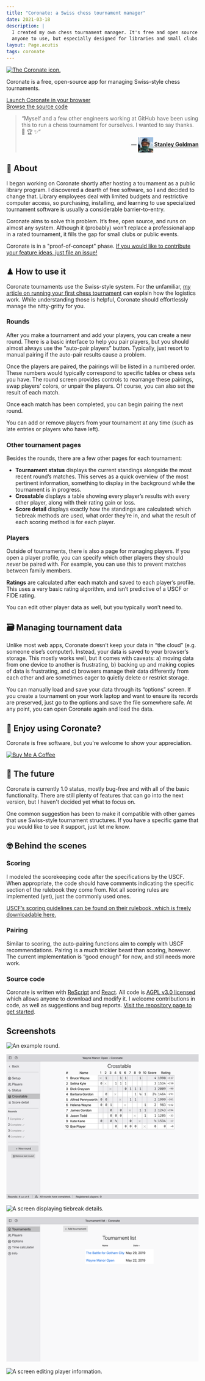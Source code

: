 ```yaml
---
title: "Coronate: a Swiss chess tournament manager"
date: 2021-03-18
description: |
  I created my own chess tournament manager. It's free and open source for
  anyone to use, but especially designed for libraries and small clubs.
layout: Page.acutis
tags: coronate
---
```


[![The Coronate
icon.](/assets/vector/coronate_logo.svg)](https://coronate.netlify.app)

Coronate is a free, open-source app for managing Swiss-style chess tournaments.

<div class="wp-block-button aligncenter download"><a class="button-link__link" href="https://coronate.netlify.app/">Launch Coronate in your browser</a></div>

<div class="wp-block-button aligncenter download"><a class="button-link__link" href="https://github.com/johnridesabike/coronate">Browse the source code</a></div>

<blockquote
  class="has-large-font-size"
  style="margin-bottom: 2em;"
  cite="https://github.com/johnridesabike/coronate/issues/17#issue-815725499">
  <p style="margin-bottom: 0;">
    &ldquo;Myself and a few other engineers working at GitHub have been using
    this to run a chess tournament for ourselves. I wanted to say thanks. 🥇
    🏆 ✨&rdquo;
  </p>
  <p style="font-weight: 700; text-align: right; margin-top: 0;" class="has-small-font-size">
    &mdash;
    <a
      href="https://github.com/johnridesabike/coronate/issues/17#issue-815725499">
      <img
        src="/assets/images/coronate/StanleyGoldman-av.jpg"
        style="vertical-align: middle;"
        class="avatar"
        height="40"
        width="40"
        alt=""
      />
      Stanley Goldman
    </a>
  </p>
</blockquote>

## 🧐 About

I began working on Coronate shortly after hosting a tournament as a public
library program. I discovered a dearth of free software, so I and decided to
change that. Library employees deal with limited budgets and restrictive
computer access, so purchasing, installing, and learning to use specialized
tournament software is usually a considerable barrier-to-entry.

Coronate aims to solve this problem. It’s free, open source, and runs on almost
any system. Although it (probably) won’t replace a professional app in a rated
tournament, it fills the gap for small clubs or public events.

Coronate is in a "proof-of-concept" phase. [If you would like to contribute your
feature ideas, just file an issue!][issues]

[issues]: https://github.com/johnridesabike/coronate/issues

## ♟ How to use it

Coronate tournaments use the Swiss-style system. For the unfamiliar, [my article
on running your first chess tournament][2] can explain how the logistics work.
While understanding those is helpful, Coronate should effortlessly manage the
nitty-gritty for you.

[2]:
  http://programminglibrarian.org/articles/your-library%E2%80%99s-first-chess-tournament-opening-endgame

### Rounds

After you make a tournament and add your players, you can create a new round.
There is a basic interface to help you pair players, but you should almost
always use the “auto-pair players” button. Typically, just resort to manual
pairing if the auto-pair results cause a problem.

Once the players are paired, the pairings will be listed in a numbered order.
These numbers would typically correspond to specific tables or chess sets you
have. The round screen provides controls to rearrange these pairings, swap
players’ colors, or unpair the players. Of course, you can also set the result
of each match.

Once each match has been completed, you can begin pairing the next round.

You can add or remove players from your tournament at any time (such as late
entries or players who have left).

### Other tournament pages

Besides the rounds, there are a few other pages for each tournament:

- **Tournament status** displays the current standings alongside the most recent
  round’s matches. This serves as a quick overview of the most pertinent
  information, something to display in the background while the tournament is in
  progress.
- **Crosstable** displays a table showing every player’s results with every
  other player, along with their rating gain or loss.
- **Score detail** displays exactly how the standings are calculated: which
  tiebreak methods are used, what order they’re in, and what the result of each
  scoring method is for each player.

### Players

Outside of tournaments, there is also a page for managing players. If you open a
player profile, you can specify which other players they should _never_ be
paired with. For example, you can use this to prevent matches between family
members.

**Ratings** are calculated after each match and saved to each player’s profile.
This uses a very basic rating algorithm, and isn’t predictive of a USCF or FIDE
rating.

You can edit other player data as well, but you typically won’t need to.

## 🗃 Managing tournament data

Unlike most web apps, Coronate doesn’t keep your data in “the cloud” (e.g.
someone else’s computer). Instead, your data is saved to your browser’s storage.
This mostly works well, but it comes with caveats: a) moving data from one
device to another is frustrating, b) backing up and making copies of data is
frustrating, and c) browsers manage their data differently from each other and
are sometimes eager to quietly delete or restrict storage.

You can manually load and save your data through its “options” screen. If you
create a tournament on your work laptop and want to ensure its records are
preserved, just go to the options and save the file somewhere safe. At any
point, you can open Coronate again and load the data.

## 🥰 Enjoy using Coronate?

Coronate is free software, but you're welcome to show your appreciation.

<script
  type="text/javascript"
  src="https://cdnjs.buymeacoffee.com/1.0.0/button.prod.min.js"
  data-name="bmc-button"
  data-slug="johnridesabike"
  data-color="#FFDD00"
  data-emoji=""
  data-font="Cookie"
  data-text="Buy me a coffee"
  data-outline-color="#000000"
  data-font-color="#000000"
  data-coffee-color="#ffffff">
</script>
<noscript>
  <a
    href="https://www.buymeacoffee.com/johnridesabike"
    target="_blank">
    <img
      src="https://cdn.buymeacoffee.com/buttons/v2/default-yellow.png"
      alt="Buy Me A Coffee"
      height="60"
      width="217"
      style="height: 60px !important;width: 217px !important;" />
  </a>
</noscript>

## 🌅 The future

Coronate is currently 1.0 status, mostly bug-free and with all of the basic
functionality. There are still plenty of features that can go into the next
version, but I haven't decided yet what to focus on.

One common suggestion has been to make it compatible with other games that use
Swiss-style tournament structures. If you have a specific game that you would
like to see it support, just let me know.

## 🤓 Behind the scenes

### Scoring

I modeled the scorekeeping code after the specifications by the USCF. When
appropriate, the code should have comments indicating the specific section of
the rulebook they come from. Not all scoring rules are implemented (yet), just
the commonly used ones.

[USCF’s scoring guidelines can be found on their rulebook, which is freely downloadable here.](http://www.uschess.org/content/view/7752/369/)

### Pairing

Similar to scoring, the auto-pairing functions aim to comply with USCF
recommendations. Pairing is a much trickier beast than scoring, however. The
current implementation is “good enough” for now, and still needs more work.

### Source code

Coronate is written with [ReScript] and [React]. All code is [AGPL v3.0
licensed][license] which allows anyone to download and modify it. I welcome
contributions in code, as well as suggestions and bug reports. [Visit the
repository page to get started][repo].

[rescript]: https://rescript-lang.org/
[react]: https://reactjs.org/
[license]: https://github.com/johnridesabike/coronate/blob/master/LICENSE
[repo]: https://github.com/johnridesabike/coronate/

## Screenshots

![An example round.](/assets/images/coronate/screenshot-round.png)

![The crosstable screen.](/assets/images/coronate/screenshot-crosstable.png)

![A screen displaying tiebreak details.](/assets/images/coronate/screenshot-score-detail.png)

![The tournament list screen.](/assets/images/coronate/screenshot-tourney-list.png)

![A screen editing player information.](/assets/images/coronate/screenshot-player-edit.png)
